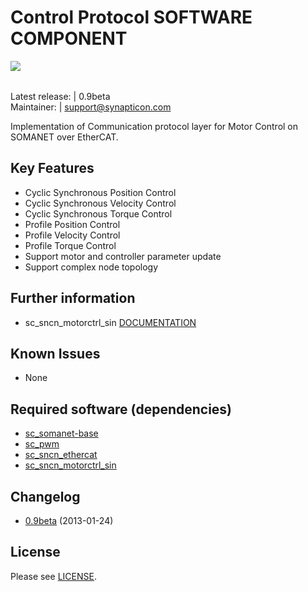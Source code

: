 Control Protocol SOFTWARE COMPONENT
===============
<img align="left" src="https://s3-eu-west-1.amazonaws.com/synapticon-resources/images/logos/synapticon_fullname_blackoverwhite_280x48.png"/>
<br/>
<br/>

Latest release:      | 0.9beta                      
Maintainer:          | support@synapticon.com      

Implementation of Communication protocol layer for Motor Control on SOMANET over EtherCAT.

Key Features
---------
   * Cyclic Synchronous Position Control
   * Cyclic Synchronous Velocity Control
   * Cyclic Synchronous Torque Control
   * Profile Position Control 
   * Profile Velocity Control
   * Profile Torque Control
   * Support motor and controller parameter update
   * Support complex node topology


Further information
---------
  * sc_sncn_motorctrl_sin [DOCUMENTATION](http://synapticon.github.io/sc_sncn_ctrlproto/)

Known Issues
---------
  * None

Required software (dependencies)
---------
  * [sc_somanet-base](https://github.com/synapticon/sc_somanet-base) 
  * [sc_pwm](https://github.com/synapticon/sc_pwm)
  * [sc_sncn_ethercat](https://github.com/synapticon/sc_sncn_ethercat) 
  * [sc_sncn_motorctrl_sin](https://github.com/synapticon/sc_sncn_motorctrl_sin)

Changelog
---------

  * [0.9beta](http://) (2013-01-24)

License
---------

Please see [LICENSE](https://github.com/synapticon/sc_sncn_ctrlproto/blob/master/LICENSE.dox).
